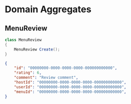 # Domain Aggregates

## MenuReview

```csharp
class MenuReview
{
    MenuReview Create();
}
```

```json
{
    "id": "00000000-0000-0000-0000-000000000000",
    "rating": 6,
    "comment": "Review comment",
    "hostId": "00000000-0000-0000-0000-000000000000",
    "userId": "00000000-0000-0000-0000-000000000000",
    "menuId": "00000000-0000-0000-0000-000000000000",
}
```